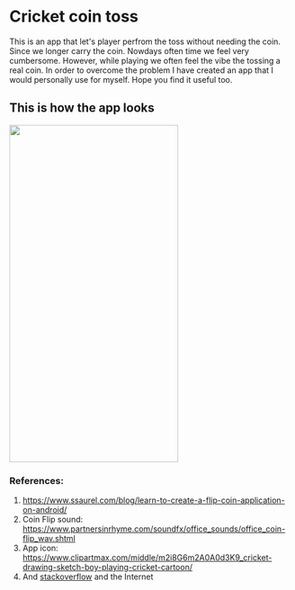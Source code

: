 # Cricket coin toss 
This is an app that let's player perfrom the toss without needing the coin. 
Since we longer carry the coin. Nowdays often time we feel very cumbersome. 
However, while playing we often feel the vibe the tossing a real coin. In order to 
overcome the problem I have created an app that I would personally use for myself. 
Hope you find it useful too. 

## This is how the app looks

<img src="https://user-images.githubusercontent.com/36672530/115465748-ebc2ea80-a1e3-11eb-90b7-643548a59ae5.jpg" width="300" height="600">




### References:
1. https://www.ssaurel.com/blog/learn-to-create-a-flip-coin-application-on-android/
2. Coin Flip sound: https://www.partnersinrhyme.com/soundfx/office_sounds/office_coin-flip_wav.shtml
3. App icon: https://www.clipartmax.com/middle/m2i8G6m2A0A0d3K9_cricket-drawing-sketch-boy-playing-cricket-cartoon/
4. And [stackoverflow](https://stackoverflow.com/) and the Internet

